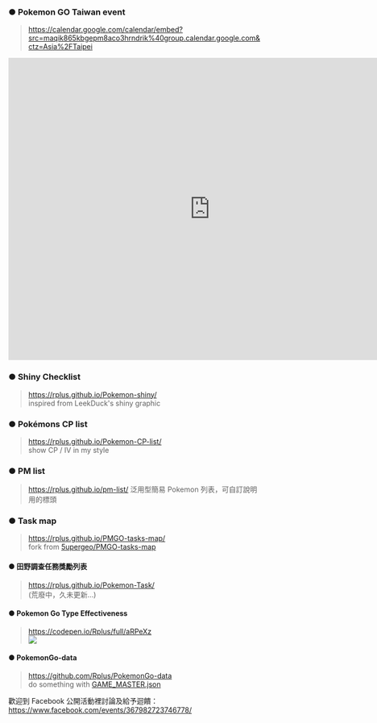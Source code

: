 ### ● Pokemon GO Taiwan event

> <https://calendar.google.com/calendar/embed?src=maqik865kbgepm8aco3hrndrik%40group.calendar.google.com&ctz=Asia%2FTaipei>

<iframe src="https://calendar.google.com/calendar/embed?src=maqik865kbgepm8aco3hrndrik%40group.calendar.google.com&ctz=Asia%2FTaipei" style="border: 0" width="800" height="600" frameborder="0" scrolling="no"> </iframe>


### ● Shiny Checklist

> <https://rplus.github.io/Pokemon-shiny/>  
> inspired from LeekDuck's shiny graphic


### ● Pokémons CP list

> <https://rplus.github.io/Pokemon-CP-list/>  
> show CP / IV in my style


### ● PM list

> <https://rplus.github.io/pm-list/>
> 泛用型簡易 Pokemon 列表，可自訂說明用的標頭


### ● Task map

> <https://rplus.github.io/PMGO-tasks-map/>  
> fork from [5upergeo/PMGO-tasks-map](https://github.com/5upergeo/PMGO-tasks-map)


#### ● 田野調查任務獎勵列表

> <https://rplus.github.io/Pokemon-Task/>  
> (荒廢中，久未更新…)


#### ● Pokemon Go Type Effectiveness

> <https://codepen.io/Rplus/full/aRPeXz>  
> ![](https://pbs.twimg.com/media/DqaB62IV4AIRXy9.jpg)


#### ● PokemonGo-data

> <https://github.com/Rplus/PokemonGo-data>  
> do something with [GAME_MASTER.json](https://github.com/pokemongo-dev-contrib/pokemongo-game-master)


歡迎到 Facebook 公開活動裡討論及給予迴饋：  
<https://www.facebook.com/events/367982723746778/>